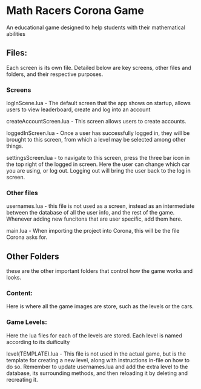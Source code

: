 # Math Racers Corona Game
An educational game designed to help students with their mathematical abilities


## Files:
Each screen is its own file. Detailed below are key screens, other files and folders, and their respective purposes.

### Screens
logInScene.lua - The default screen that the app shows on startup, allows users to view leaderboard, create and log into an account

createAccountScreen.lua - This screen allows users to create accounts.

loggedInScreen.lua - Once a user has successfully logged in, they will be brought to this screen, from which a level may be selected among other things.

settingsScreen.lua - to navigate to this screen, press the three bar icon in the top right of the logged in screen. Here the user can change which car you are using, or log out. Logging out will bring the user back to the log in screen.

### Other files
usernames.lua - this file is not used as a screen, instead as an intermediate between the database of all the user info, and the rest of the game. Whenever adding new funcitons that are user specific, add them here.

main.lua - When importing the project into Corona, this will be the file Corona asks for. 

## Other Folders
these are the other important folders that control how the game works and looks.

### Content:
Here is where all the game images are store, such as the levels or the cars.

### Game Levels:
Here the lua files for each of the levels are stored. Each level is named according to its duificulty

level(TEMPLATE).lua - This file is not used in the actual game, but is the template for creating a new level, along with instructions in-file on how to do so. Remember to update usernames.lua and add the extra level to the database, its surrounding methods, and then reloading it by deleting and recreating it.
